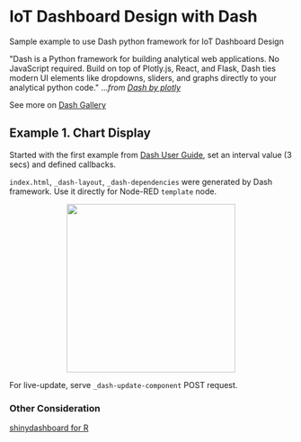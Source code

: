 # IoT Dashboard Design with Dash

Sample example to use Dash python framework for IoT Dashboard Design

"Dash is a Python framework for building analytical web applications. No JavaScript required. Build on top of Plotly.js, React, and Flask, Dash ties modern UI elements like dropdowns, sliders, and graphs directly to your analytical python code." ..._from [Dash by plotly](https://plot.ly/products/dash/)_

See more on [Dash Gallery](https://dash.plot.ly/gallery)

## Example 1. Chart Display 

 Started with the first example from [Dash User Guide](https://dash.plot.ly/getting-started), set an interval value (3 secs) and defined callbacks. 

 `index.html`, `_dash-layout`, `_dash-dependencies` were generated by Dash framework. Use it directly for Node-RED `template` node.

<p align="center">
<img src="https://github.com/phyunsj/iot-dashboard-design-with-dash/blob/master/images/dash-example1.png" width="300px"/>
</p>

 For live-update, serve `_dash-update-component` POST request.



### Other Consideration

[shinydashboard for R](https://rstudio.github.io/shinydashboard/index.html)
